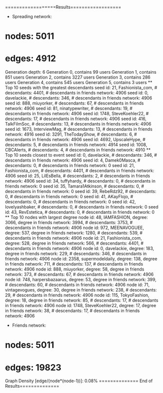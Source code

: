 ==================Results==================
* Spreading network:
# nodes: 5011
# edges: 4912
Generation depth: 6
Generation 0, contains 99 users
Generation 1, contains 851 users
Generation 2, contains 3227 users
Generation 3, contains 286 users
Generation 4, contains 545 users
Generation 5, contains 3 users
** Top 10 seeds with the greatest descendants
seed id: 21, Fashionista_com, # descendants: 4401, # descendants in friends network: 4906
seed id: 0, davelackie, # descendants: 346, # descendants in friends network: 4906
seed id: 888, miuyorker, # descendants: 67, # descendants in friends network: 4906
seed id: 81, ninatypewriter, # descendants: 19, # descendants in friends network: 4906
seed id: 1748, SteveKoehler22, # descendants: 17, # descendants in friends network: 4906
seed id: 416, TalkFilmSoc, # descendants: 13, # descendants in friends network: 4906
seed id: 1673, InterviewMag, # descendants: 13, # descendants in friends network: 4916
seed id: 3291, TheTodayShow, # descendants: 6, # descendants in friends network: 4906
seed id: 4692, UpscaleHype, # descendants: 5, # descendants in friends network: 4914
seed id: 1008, CBCAlerts, # descendants: 4, # descendants in friends network: 4910
** Top 10 seeds closest to event
seed id: 0, davelackie, # descendants: 346, # descendants in friends network: 4906
seed id: 4, Damek0Masca, # descendants: 0, # descendants in friends network: 0
seed id: 21, Fashionista_com, # descendants: 4401, # descendants in friends network: 4906
seed id: 25, LilEsBella, # descendants: 2, # descendants in friends network: 4906
seed id: 34, tuffyhardy, # descendants: 0, # descendants in friends network: 0
seed id: 35, Tamara1Atkinson, # descendants: 0, # descendants in friends network: 0
seed id: 39, RebeRdz92, # descendants: 0, # descendants in friends network: 0
seed id: 41, AKayFlojo, # descendants: 0, # descendants in friends network: 0
seed id: 42, lovelyashbaker, # descendants: 0, # descendants in friends network: 0
seed id: 43, RevEstetica, # descendants: 0, # descendants in friends network: 0
** Top 10 nodes with largest degree
node id: 48, IAMFASHlON, degree: 3066, degree in friends network: 3994, # descendants: 3753, # descendants in friends network: 4906
node id: 972, MEENAVOGUEE, degree: 537, degree in friends network: 1280, # descendants: 539, # descendants in friends network: 4906
node id: 21, Fashionista_com, degree: 528, degree in friends network: 566, # descendants: 4401, # descendants in friends network: 4906
node id: 0, davelackie, degree: 183, degree in friends network: 229, # descendants: 346, # descendants in friends network: 4906
node id: 2358, supermodeldaiIy, degree: 138, degree in friends network: 711, # descendants: 137, # descendants in friends network: 4906
node id: 888, miuyorker, degree: 58, degree in friends network: 373, # descendants: 67, # descendants in friends network: 4906
node id: 748, harpersbazaarus, degree: 53, degree in friends network: 399, # descendants: 60, # descendants in friends network: 4906
node id: 71, vintagevogues, degree: 30, degree in friends network: 238, # descendants: 29, # descendants in friends network: 4906
node id: 115, TokyoFashion, degree: 18, degree in friends network: 85, # descendants: 17, # descendants in friends network: 4906
node id: 1748, SteveKoehler22, degree: 17, degree in friends network: 38, # descendants: 17, # descendants in friends network: 4906
* Friends network:
# nodes: 5011
# edges: 19823
Graph Density [edge/(node*(node-1))]: 0.08%
============== End of Results==============
